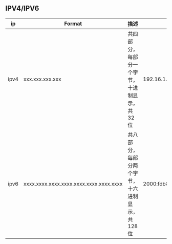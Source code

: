 ## IPV4/IPV6

| ip | Format | 描述 | 例子 |
| --- | --- | --- | --- |
| ipv4 | xxx.xxx.xxx.xxx |共四部分，每部分一个字节，十进制显示，共32位 | 192.16.1.1 | 
| ipv6 | xxxx.xxxx.xxxx.xxxx.xxxx.xxxx.xxxx.xxxx|共八部分，每部分两个字节，十六进制显示，共128位|2000:fdb8:0000:0000:0001:00ab:853c:39a1|